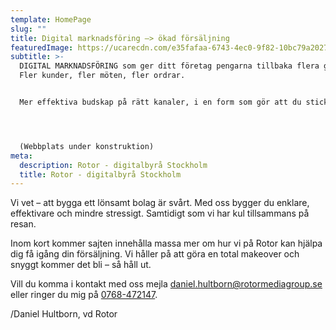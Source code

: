 ```yaml
---
template: HomePage
slug: ""
title: Digital marknadsföring –> ökad försäljning
featuredImage: https://ucarecdn.com/e35fafaa-6743-4ec0-9f82-10bc79a20271/
subtitle: >-
  DIGITAL MARKNADSFÖRING som ger ditt företag pengarna tillbaka flera gånger om.
  Fler kunder, fler möten, fler ordrar.


  Mer effektiva budskap på rätt kanaler, i en form som gör att du sticker ut bland dina konkurrenter.




  (Webbplats under konstruktion)
meta:
  description: Rotor - digitalbyrå Stockholm
  title: Rotor - digitalbyrå Stockholm
---
```

Vi vet – att bygga ett lönsamt bolag är svårt. Med oss bygger du enklare, effektivare och mindre stressigt. Samtidigt som vi har kul tillsammans på resan.

Inom kort kommer sajten innehålla massa mer om hur vi på Rotor kan hjälpa dig få igång din försäljning. Vi håller på att göra en total makeover och snyggt kommer det bli – så håll ut.

Vill du komma i kontakt med oss mejla [daniel.hultborn@rotormediagroup.se](mailto:daniel.hultborn@rotormediagroup.se) eller ringer du mig på [0768-472147](tel:0768-472147).

/Daniel Hultborn, vd Rotor
